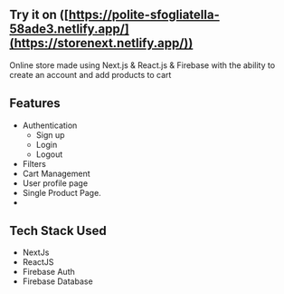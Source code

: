 ## Try it on ([https://polite-sfogliatella-58ade3.netlify.app/](https://storenext.netlify.app/))

Online store made using Next.js & React.js & Firebase with the ability to create an account and add products to cart

## Features

- Authentication
  - Sign up
  - Login
  - Logout
- Filters
- Cart Management
- User profile page
- Single Product Page.
- 
## Tech Stack Used
- NextJs
- ReactJS
- Firebase Auth
- Firebase Database


